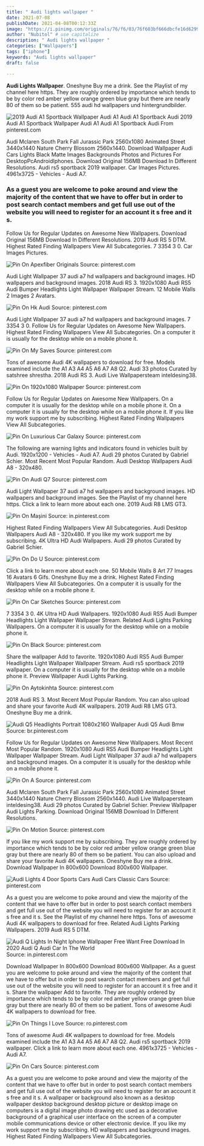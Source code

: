 ```yaml
---
title: " Audi lights wallpaper "
date: 2021-07-08
publishDate: 2021-04-08T00:12:33Z
image: "https://i.pinimg.com/originals/76/f6/03/76f603bf666dbcfe16d62993078248e0.jpg"
author: "Nubitol" # use capitalize
description: " Audi lights wallpaper "
categories: ["Wallpapers"]
tags: ["iphone"]
keywords: "Audi lights wallpaper"
draft: false

---
```



**Audi Lights Wallpaper**. Oneshyne Buy me a drink. See the Playlist of my channel here https. They are roughly ordered by importance which tends to be by color red amber yellow orange green blue gray but there are nearly 80 of them so be patient. 555 audi hd wallpapers und hintergrundbilder.

![2019 Audi A1 Sportback Wallpaper Audi A1 Audi A1 Sportback Audi](https://i.pinimg.com/originals/2e/fe/94/2efe94a8b8b34f3aff13c8941d31be29.jpg "2019 Audi A1 Sportback Wallpaper Audi A1 Audi A1 Sportback Audi")
2019 Audi A1 Sportback Wallpaper Audi A1 Audi A1 Sportback Audi From pinterest.com


Audi Mclaren South Park Fall Jurassic Park 2560x1080 Animated Street 3440x1440 Nature Cherry Blossom 2560x1440. Download Wallpaper Audi Cars Lights Black Matte Images Backgrounds Photos and Pictures For DesktopPcAndroidIphones. Download Original 156MB Download In Different Resolutions. Audi rs5 sportback 2019 wallpaper. Car Images Pictures. 4961x3725 - Vehicles - Audi A7.

### As a guest you are welcome to poke around and view the majority of the content that we have to offer but in order to post search contact members and get full use out of the website you will need to register for an account it s free and it s.

Follow Us for Regular Updates on Awesome New Wallpapers. Download Original 156MB Download In Different Resolutions. 2019 Audi RS 5 DTM. Highest Rated Finding Wallpapers View All Subcategories. 7 3354 3 0. Car Images Pictures.


![Pin On Apexfiber Originals](https://i.pinimg.com/originals/99/76/32/997632e9016b2fefa83c1ef03388b68c.jpg "Pin On Apexfiber Originals")
Source: pinterest.com

Audi Light Wallpaper 37 audi a7 hd wallpapers and background images. HD wallpapers and background images. 2018 Audi RS 3. 1920x1080 Audi RS5 Audi Bumper Headlights Light Wallpaper Wallpaper Stream. 12 Mobile Walls 2 Images 2 Avatars.

![Pin On Hk Audi](https://i.pinimg.com/originals/b5/9f/49/b59f49c38a9807cd73f0f8f95937c631.jpg "Pin On Hk Audi")
Source: pinterest.com

Audi Light Wallpaper 37 audi a7 hd wallpapers and background images. 7 3354 3 0. Follow Us for Regular Updates on Awesome New Wallpapers. Highest Rated Finding Wallpapers View All Subcategories. On a computer it is usually for the desktop while on a mobile phone it.

![Pin On My Saves](https://i.pinimg.com/originals/fd/85/12/fd85121d40a8e62d37443b4be80c1b31.jpg "Pin On My Saves")
Source: pinterest.com

Tons of awesome Audi 4K wallpapers to download for free. Models examined include the A1 A3 A4 A5 A6 A7 A8 Q2. Audi 33 photos Curated by satshree shrestha. 2018 Audi RS 3. Audi Live Wallpapersteam inteldesing38.

![Pin On 1920x1080 Wallpaper](https://i.pinimg.com/originals/b1/6e/ac/b16eac1eb2b06c281a765201b55f99a0.png "Pin On 1920x1080 Wallpaper")
Source: pinterest.com

Follow Us for Regular Updates on Awesome New Wallpapers. On a computer it is usually for the desktop while on a mobile phone it. On a computer it is usually for the desktop while on a mobile phone it. If you like my work support me by subscribing. Highest Rated Finding Wallpapers View All Subcategories.

![Pin On Luxurious Car Galaxy](https://i.pinimg.com/564x/32/d5/ed/32d5eda870b36dc95553b30323145d24--audi-r-black-audi-r-v.jpg "Pin On Luxurious Car Galaxy")
Source: pinterest.com

The following are warning lights and indicators found in vehicles built by Audi. 1920x1200 - Vehicles - Audi A7. Audi 29 photos Curated by Gabriel Schier. Most Recent Most Popular Random. Audi Desktop Wallpapers Audi A8 - 320x480.

![Pin On Audi Q7](https://i.pinimg.com/originals/67/92/25/679225625a7bbe14015774ec8d96aca7.jpg "Pin On Audi Q7")
Source: pinterest.com

Audi Light Wallpaper 37 audi a7 hd wallpapers and background images. HD wallpapers and background images. See the Playlist of my channel here https. Click a link to learn more about each one. 2019 Audi R8 LMS GT3.

![Pin On Mașini](https://i.pinimg.com/474x/9d/ac/91/9dac919d9e18fcee8e778149743ab03c.jpg "Pin On Mașini")
Source: in.pinterest.com

Highest Rated Finding Wallpapers View All Subcategories. Audi Desktop Wallpapers Audi A8 - 320x480. If you like my work support me by subscribing. 4K Ultra HD Audi Wallpapers. Audi 29 photos Curated by Gabriel Schier.

![Pin On Do U](https://i.pinimg.com/originals/9a/af/22/9aaf222eb95daf713c85604407af0462.gif "Pin On Do U")
Source: pinterest.com

Click a link to learn more about each one. 50 Mobile Walls 8 Art 77 Images 16 Avatars 6 Gifs. Oneshyne Buy me a drink. Highest Rated Finding Wallpapers View All Subcategories. On a computer it is usually for the desktop while on a mobile phone it.

![Pin On Car Sketches](https://i.pinimg.com/originals/4d/3c/3e/4d3c3ee993584734b2d1839a8ba45722.jpg "Pin On Car Sketches")
Source: pinterest.com

7 3354 3 0. 4K Ultra HD Audi Wallpapers. 1920x1080 Audi RS5 Audi Bumper Headlights Light Wallpaper Wallpaper Stream. Related Audi Lights Parking Wallpapers. On a computer it is usually for the desktop while on a mobile phone it.

![Pin On Black](https://i.pinimg.com/originals/ea/28/a8/ea28a8ae7f4125e1ae1cdac80cff2768.jpg "Pin On Black")
Source: pinterest.com

Share the wallpaper Add to favorite. 1920x1080 Audi RS5 Audi Bumper Headlights Light Wallpaper Wallpaper Stream. Audi rs5 sportback 2019 wallpaper. On a computer it is usually for the desktop while on a mobile phone it. Preview Wallpaper Audi Lights Parking.

![Pin On Aytokinhta](https://i.pinimg.com/474x/1e/7c/ae/1e7caec1408b2eee03dc788b3ff313e1.jpg "Pin On Aytokinhta")
Source: pinterest.com

2018 Audi RS 3. Most Recent Most Popular Random. You can also upload and share your favorite Audi 4K wallpapers. 2019 Audi R8 LMS GT3. Oneshyne Buy me a drink.

![Audi Q5 Headlights Portrait 1080x2160 Wallpaper Audi Q5 Audi Bmw](https://i.pinimg.com/originals/4f/3a/0d/4f3a0d25561955247a6c6da1dce88c02.jpg "Audi Q5 Headlights Portrait 1080x2160 Wallpaper Audi Q5 Audi Bmw")
Source: br.pinterest.com

Follow Us for Regular Updates on Awesome New Wallpapers. Most Recent Most Popular Random. 1920x1080 Audi RS5 Audi Bumper Headlights Light Wallpaper Wallpaper Stream. Audi Light Wallpaper 37 audi a7 hd wallpapers and background images. On a computer it is usually for the desktop while on a mobile phone it.

![Pin On A](https://i.pinimg.com/originals/7c/1c/d7/7c1cd705c8d95cc275b896e189505dc1.jpg "Pin On A")
Source: pinterest.com

Audi Mclaren South Park Fall Jurassic Park 2560x1080 Animated Street 3440x1440 Nature Cherry Blossom 2560x1440. Audi Live Wallpapersteam inteldesing38. Audi 29 photos Curated by Gabriel Schier. Preview Wallpaper Audi Lights Parking. Download Original 156MB Download In Different Resolutions.

![Pin On Motion](https://i.pinimg.com/originals/87/ec/a2/87eca2bddbf7dacb416605be90a1600b.gif "Pin On Motion")
Source: pinterest.com

If you like my work support me by subscribing. They are roughly ordered by importance which tends to be by color red amber yellow orange green blue gray but there are nearly 80 of them so be patient. You can also upload and share your favorite Audi 4K wallpapers. Oneshyne Buy me a drink. Download Wallpaper In 800x600 Download 800x600 Wallpaper.

![Audi Lights 4 Door Sports Cars Audi Cars Classic Cars](https://i.pinimg.com/736x/25/c6/88/25c688fe34b04756acafc6e5fcb50dcb.jpg "Audi Lights 4 Door Sports Cars Audi Cars Classic Cars")
Source: pinterest.com

As a guest you are welcome to poke around and view the majority of the content that we have to offer but in order to post search contact members and get full use out of the website you will need to register for an account it s free and it s. See the Playlist of my channel here https. Tons of awesome Audi 4K wallpapers to download for free. Related Audi Lights Parking Wallpapers. 2019 Audi RS 5 DTM.

![Audi Q Lights In Night Iphone Wallpaper Free Want Free Download In 2020 Audi Q Audi Car In The World](https://i.pinimg.com/originals/1c/24/43/1c244316a186c652b6f7c516a1d87bcd.png "Audi Q Lights In Night Iphone Wallpaper Free Want Free Download In 2020 Audi Q Audi Car In The World")
Source: in.pinterest.com

Download Wallpaper In 800x600 Download 800x600 Wallpaper. As a guest you are welcome to poke around and view the majority of the content that we have to offer but in order to post search contact members and get full use out of the website you will need to register for an account it s free and it s. Share the wallpaper Add to favorite. They are roughly ordered by importance which tends to be by color red amber yellow orange green blue gray but there are nearly 80 of them so be patient. Tons of awesome Audi 4K wallpapers to download for free.

![Pin On Things I Love](https://i.pinimg.com/originals/6a/11/b7/6a11b7e10687beab48b9d5b8eff306cb.jpg "Pin On Things I Love")
Source: ro.pinterest.com

Tons of awesome Audi 4K wallpapers to download for free. Models examined include the A1 A3 A4 A5 A6 A7 A8 Q2. Audi rs5 sportback 2019 wallpaper. Click a link to learn more about each one. 4961x3725 - Vehicles - Audi A7.

![Pin On Cars](https://i.pinimg.com/originals/76/f6/03/76f603bf666dbcfe16d62993078248e0.jpg "Pin On Cars")
Source: pinterest.com

As a guest you are welcome to poke around and view the majority of the content that we have to offer but in order to post search contact members and get full use out of the website you will need to register for an account it s free and it s. A wallpaper or background also known as a desktop wallpaper desktop background desktop picture or desktop image on computers is a digital image photo drawing etc used as a decorative background of a graphical user interface on the screen of a computer mobile communications device or other electronic device. If you like my work support me by subscribing. HD wallpapers and background images. Highest Rated Finding Wallpapers View All Subcategories.


